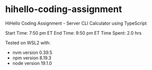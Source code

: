 # hihello-coding-assignment
HiHello Coding Assignment - Server
CLI Calculator using TypeScript


Start Time: 7:50 pm ET
End Time: 9:50 pm ET
Time Spent: 2.0 hrs

Tested on WSL2 with:
* nvm version 0.39.5
* npm version 8.19.3
* node version 19.1.0